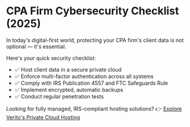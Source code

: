 # CPA Firm Cybersecurity Checklist (2025)

In today's digital-first world, protecting your CPA firm's client data is not optional — it's essential.

Here's your quick security checklist:

- ✅ Host client data in a secure private cloud
- ✅ Enforce multi-factor authentication across all systems
- ✅ Comply with IRS Publication 4557 and FTC Safeguards Rule
- ✅ Implement encrypted, automatic backups
- ✅ Conduct regular penetration tests

Looking for fully managed, IRS-compliant hosting solutions?
👉 [Explore Verito's Private Cloud Hosting](https://verito.com/written-information-security-plan)
